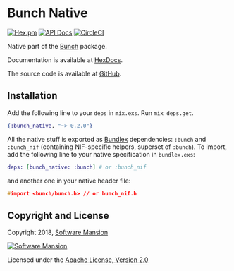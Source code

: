 # Bunch Native

[![Hex.pm](https://img.shields.io/hexpm/v/bunch_native.svg)](https://hex.pm/packages/bunch_native)
[![API Docs](https://img.shields.io/badge/api-docs-yellow.svg?style=flat)](https://hexdocs.pm/bunch_native/)
[![CircleCI](https://circleci.com/gh/membraneframework/bunch-native.svg?style=svg)](https://circleci.com/gh/membraneframework/bunch-native)

Native part of the [Bunch](https://hex.pm/packages/bunch) package.

Documentation is available at [HexDocs](https://hexdocs.pm/bunch_native/).

The source code is available at [GitHub](https://github.com/membraneframework/bunch-native).

## Installation

Add the following line to your `deps` in `mix.exs`. Run `mix deps.get`.

```elixir
{:bunch_native, "~> 0.2.0"}
```

All the native stuff is exported as [Bundlex](https://hex.pm/packages/bundlex) dependencies: `:bunch` and `:bunch_nif` (containing NIF-specific helpers, superset of `:bunch`).
To import, add the following line to your native specification in `bundlex.exs`:
```elixir
deps: [bunch_native: :bunch] # or :bunch_nif
```
and another one in your native header file:
```c
#import <bunch/bunch.h> // or bunch_nif.h
```

## Copyright and License

Copyright 2018, [Software Mansion](https://swmansion.com/?utm_source=git&utm_medium=readme&utm_campaign=membrane)

[![Software Mansion](https://membraneframework.github.io/static/logo/swm_logo_readme.png)](https://swmansion.com/?utm_source=git&utm_medium=readme&utm_campaign=membrane)

Licensed under the [Apache License, Version 2.0](LICENSE)
